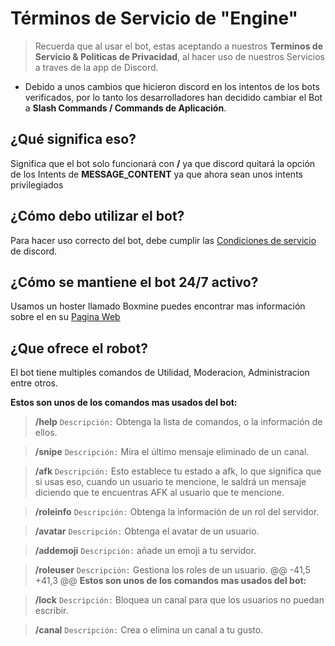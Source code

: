 # Términos de Servicio de "Engine"

> Recuerda que al usar el bot, estas aceptando a nuestros **Terminos de Servicio & Politicas de Privacidad**, al hacer uso de nuestros Servicios a traves de la app de Discord.
- Debido a unos cambios que hicieron discord en los intentos de los bots verificados, por lo tanto los desarrolladores han decidido cambiar el Bot a **Slash Commands / Commands de Aplicación**.

## ¿Qué significa eso?

Significa que el bot solo funcionará con **/** ya que discord quitará la opción de los Intents de **MESSAGE_CONTENT** ya que ahora sean unos intents privilegiados

## ¿Cómo debo utilizar el bot?

Para hacer uso correcto del bot, debe cumplir las [Condiciones de servicio](https://discord.com/terms) de discord.

## ¿Cómo se mantiene el bot 24/7 activo?

Usamos un hoster llamado Boxmine puedes encontrar mas información sobre el en su [Pagina Web](https://boxmineworld.com/)

## ¿Que ofrece el robot?

El bot tiene multiples comandos de Utilidad, Moderacion, Administracion entre otros.

__Estos son unos de los comandos mas usados ​​del bot:__

> **/help** `Descripción:` Obtenga la lista de comandos, o la información de ellos.

> **/snipe** `Descripción:` Mira el último mensaje eliminado de un canal.

> **/afk** `Descripción:` Esto establece tu estado a afk, lo que significa que si usas eso, cuando un usuario te mencione, le saldrá un mensaje diciendo que te encuentras AFK al usuario que te mencione.

> **/roleinfo** `Descripción:` Obtenga la información de un rol del servidor.

> **/avatar** `Descripción:` Obtenga el avatar de un usuario.

> **/addemoji** `Descripción:` añade un emoji a tu servidor.

> **/roleuser** `Descripción:` Gestiona los roles de un usuario.
	@@ -41,5 +41,3 @@ __Estos son unos de los comandos mas usados del bot:__

> **/lock** `Descripción:` Bloquea un canal para que los usuarios no puedan escribir.

> **/canal** `Descripción:` Crea o elimina un canal a tu gusto.